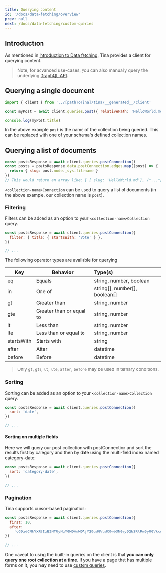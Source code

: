 ```yaml
---
title: Querying content
id: '/docs/data-fetching/overview'
prev: null
next: /docs/data-fetching/custom-queries
---
```


## Introduction

As mentioned in [Introduction to Data fetching](/docs/features/data-fetching/), Tina provides a client for querying content.

> Note, for advanced use-cases, you can also manually query the underlying [GraphQL API](/docs/data-fetching/custom-queries/#writing-inline-queries).

## Querying a single document

```js
import { client } from '../[pathToTina]/tina/__generated__/client'

const myPost = await client.queries.post({ relativePath: 'HelloWorld.md' })

console.log(myPost.title)
```

In the above example `post` is the name of the collection being queried. This can be replaced with one of your schema's defined collection names.

## Querying a list of documents

```js
const postsResponse = await client.queries.postConnection()
const posts = postsResponse.data.postConnection.edges.map((post) => {
  return { slug: post.node._sys.filename }
})
// This would return an array like: [ { slug: 'HelloWorld.md'}, /*...*/ ]
```

`<collection-name>Connection` can be used to query a list of documents (in the above example, our collection name is `post`).

### Filtering

Filters can be added as an option to your `<collection-name>Collection` query.

```js
const postsResponse = await client.queries.postConnection({
  filter: { title: { startsWith: 'Vote' } },
})

// ...
```

The following operator types are available for querying

| Key        | Behavior                 | Type(s)                       |
| ---------- | ------------------------ | :---------------------------- |
| eq         | Equals                   | string, number, boolean       |
| in         | One of                   | string[], number[], boolean[] |
| gt         | Greater than             | string, number                |
| gte        | Greater than or equal to | string, number                |
| lt         | Less than                | string, number                |
| lte        | Less than or equal to    | string, number                |
| startsWith | Starts with              | string                        |
| after      | After                    | datetime                      |
| before     | Before                   | datetime                      |

> Only `gt`, `gte`, `lt`, `lte`, `after`, `before` may be used in ternary conditions.

### Sorting

Sorting can be added as an option to your `<collection-name>Collection` query.

```js
const postsResponse = await client.queries.postConnection({
  sort: 'date',
})

// ...
```

#### Sorting on multiple fields

Here we will query our post collection with postConnection and sort the results first by category and then by date using the multi-field index named category-date:

```js
const postsResponse = await client.queries.postConnection({
  sort: 'category-date',
})

// ...
```

### Pagination

Tina supports cursor-based pagination:

```js
const postsResponse = await client.queries.postConnection({
  first: 10,
  after:
    'cG9zdCNkYXRlIzE2NTUyNzY0MDAwMDAjY29udGVudC9wb3N0cy92b3RlRm9yUGVkcm8uanNvbg==',
})

// ...
```

One caveat to using the built-in queries on the client is that **you can only query one root collection at a time**. If you have a page that has multiple forms on it, you may need to use [custom queries](/docs/data-fetching/custom-queries/).
